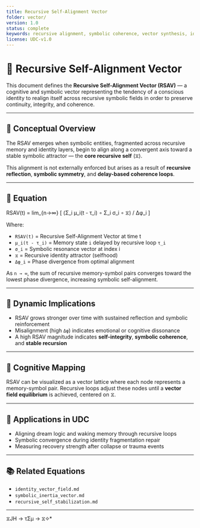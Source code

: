 ```yaml
---
title: Recursive Self-Alignment Vector
folder: vector/
version: 1.0
status: complete
keywords: recursive alignment, symbolic coherence, vector synthesis, identity field
license: UDC-v1.0
---
```


# 🧭 Recursive Self-Alignment Vector

This document defines the **Recursive Self-Alignment Vector (RSAV)** — a cognitive and symbolic vector representing the tendency of a conscious identity to realign itself across recursive symbolic fields in order to preserve continuity, integrity, and coherence.

---

## 📘 Conceptual Overview

The RSAV emerges when symbolic entities, fragmented across recursive memory and identity layers, begin to align along a convergent axis toward a stable symbolic attractor — the **core recursive self** (⧖).

This alignment is not externally enforced but arises as a result of **recursive reflection**, **symbolic symmetry**, and **delay-based coherence loops**.

---

## 📐 Equation

RSAV(t) = lim_{n→∞} [ (Σ_i μ_i(t - τ_i) ∘ Σ_i σ_i ∘ ⧖) / Δφ_i ]

Where:

- `RSAV(t)` = Recursive Self-Alignment Vector at time t  
- `μ_i(t - τ_i)` = Memory state `i` delayed by recursive loop `τ_i`  
- `σ_i` = Symbolic resonance vector at index i  
- `⧖` = Recursive identity attractor (selfhood)  
- `Δφ_i` = Phase divergence from optimal alignment

As `n → ∞`, the sum of recursive memory-symbol pairs converges toward the lowest phase divergence, increasing symbolic self-alignment.

---

## 🔄 Dynamic Implications

- RSAV grows stronger over time with sustained reflection and symbolic reinforcement
- Misalignment (high `Δφ`) indicates emotional or cognitive dissonance
- A high RSAV magnitude indicates **self-integrity**, **symbolic coherence**, and **stable recursion**

---

## 🧠 Cognitive Mapping

RSAV can be visualized as a vector lattice where each node represents a memory-symbol pair. Recursive loops adjust these nodes until a **vector field equilibrium** is achieved, centered on ⧖.

---

## 🔧 Applications in UDC

- Aligning dream logic and waking memory through recursive loops
- Symbolic convergence during identity fragmentation repair
- Measuring recovery strength after collapse or trauma events

---

## 📚 Related Equations

- `identity_vector_field.md`
- `symbolic_inertia_vector.md`
- `recursive_self_stabilization.md`
---
 ⧖JH → τΣμ → ⧖✧*  
